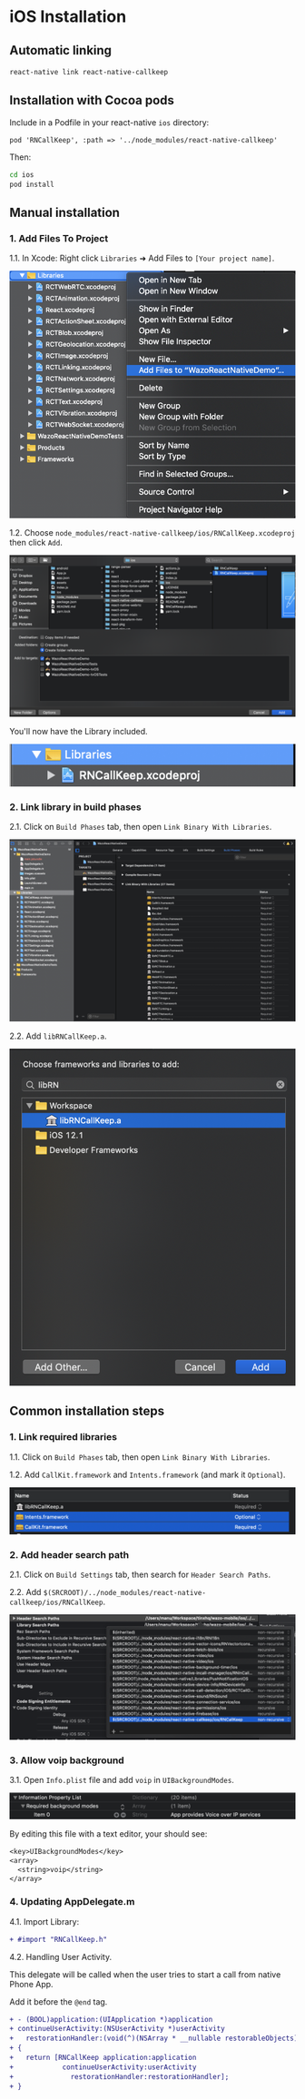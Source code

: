 # iOS Installation

## Automatic linking

```sh
react-native link react-native-callkeep
```

## Installation with Cocoa pods

Include in a Podfile in your react-native `ios` directory:

```
pod 'RNCallKeep', :path => '../node_modules/react-native-callkeep'
```

Then:
```bash
cd ios
pod install
```

## Manual installation

### 1. Add Files To Project

1.1. In Xcode: Right click `Libraries` ➜ Add Files to `[Your project name]`.

![iOS Add Library](pictures/ios-add-library.png)

1.2. Choose `node_modules/react-native-callkeep/ios/RNCallKeep.xcodeproj` then click `Add`.

![iOS Select Library](pictures/ios-select-library.png)

You'll now have the Library included.

![iOS Libraries](pictures/ios-libraries.png)

### 2. Link library in build phases

2.1. Click on `Build Phases` tab, then open `Link Binary With Libraries`.

![iOS Bild Phases](pictures/ios-build-phases.png)

2.2. Add `libRNCallKeep.a`.

![iOS Add build target](pictures/ios-add-build-target.png)

## Common installation steps

### 1. Link required libraries

1.1. Click on `Build Phases` tab, then open `Link Binary With Libraries`.

1.2. Add `CallKit.framework` and `Intents.framework` (and mark it `Optional`).

![iOS Other libraries](pictures/ios-other-libraries.png)

### 2. Add header search path

2.1. Click on `Build Settings` tab, then search for `Header Search Paths`.

2.2. Add `$(SRCROOT)/../node_modules/react-native-callkeep/ios/RNCallKeep`.

![iOS Search Paths](pictures/ios-search-paths.png)

### 3. Allow voip background

3.1. Open `Info.plist` file and add `voip` in `UIBackgroundModes`.

![iOS info.plist](pictures/ios-info-plist.png)

By editing this file with a text editor, your should see:

```
<key>UIBackgroundModes</key>
<array>
  <string>voip</string>
</array>
```

### 4. Updating AppDelegate.m

4.1. Import Library:

```diff
+ #import "RNCallKeep.h"
```

4.2. Handling User Activity.

This delegate will be called when the user tries to start a call from native Phone App.

Add it before the `@end` tag.

```diff
+ - (BOOL)application:(UIApplication *)application
+ continueUserActivity:(NSUserActivity *)userActivity
+   restorationHandler:(void(^)(NSArray * __nullable restorableObjects))restorationHandler
+ {
+   return [RNCallKeep application:application
+            continueUserActivity:userActivity
+              restorationHandler:restorationHandler];
+ }
```
